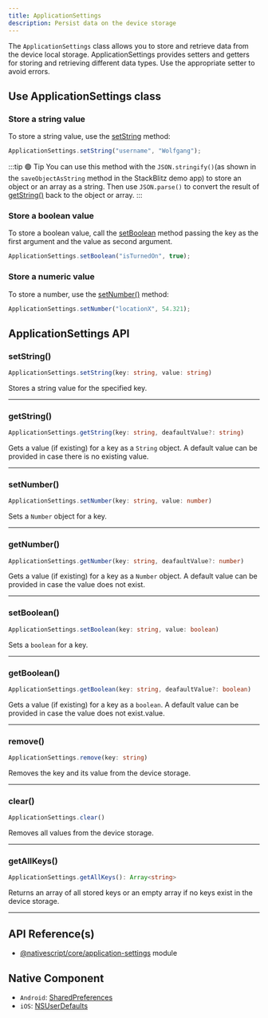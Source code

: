 ```yaml
---
title: ApplicationSettings
description: Persist data on the device storage
---
```


The `ApplicationSettings` class allows you to store and retrieve data from the device local storage. ApplicationSettings provides setters and getters for storing and retrieving different data types. Use the appropriate setter to avoid errors.

## Use ApplicationSettings class

<!-- https://stackblitz.com/edit/nativescript-stackblitz-templates-5ns4cv?file=app/main-view-model.ts -->

### Store a string value

To store a string value, use the [setString](#setstring)  method:

```ts
ApplicationSettings.setString("username", "Wolfgang");
```
:::tip :green_circle: Tip
You can use this method with the `JSON.stringify()`(as shown in the `saveObjectAsString` method in the StackBlitz demo app) to store an object or an array as a string. Then use `JSON.parse()` to convert the result of [getString()](#getstring) back to the object or array.
:::

### Store a boolean value

To store a boolean value, call the [setBoolean](#setboolean) method passing the key as the first argument and the value as second argument.

```ts
ApplicationSettings.setBoolean("isTurnedOn", true);
```

### Store a numeric value

To store a number, use the [setNumber()](#setnumber) method:

```ts
ApplicationSettings.setNumber("locationX", 54.321);
```

## ApplicationSettings API

### setString()

```ts
ApplicationSettings.setString(key: string, value: string)
```

Stores a string value for the specified key.

---

### getString()

```ts
ApplicationSettings.getString(key: string, deafaultValue?: string)
```

Gets a value (if existing) for a key as a `String` object. A default value can be provided in case there is no existing value.

---

### setNumber()

```ts
ApplicationSettings.setNumber(key: string, value: number)
```

Sets a `Number` object for a key.

---

### getNumber()

```ts
ApplicationSettings.getNumber(key: string, deafaultValue?: number)
```

Gets a value (if existing) for a key as a `Number` object. A default value can be provided in case the value does not exist.

---

### setBoolean()

```ts
ApplicationSettings.setBoolean(key: string, value: boolean)
```

Sets a `boolean` for a key.

---

### getBoolean()

```ts
ApplicationSettings.getBoolean(key: string, deafaultValue?: boolean)
```

Gets a value (if existing) for a key as a `boolean`.  A default value can be provided in case the value does not exist.value.

---

### remove()

```ts
ApplicationSettings.remove(key: string)
```

Removes the key and its value from the device storage.

---

### clear()

```ts
ApplicationSettings.clear()
```

Removes all values from the device storage.

---

### getAllKeys()

```ts
ApplicationSettings.getAllKeys(): Array<string>
```
Returns an array of all stored keys or an empty array if no keys exist in the device storage.

---


## API Reference(s)
- [@nativescript/core/application-settings](https://docs.nativescript.org/api-reference/modules#applicationsettings) module

## Native Component
- `Android`: [SharedPreferences](https://developer.android.com/reference/android/content/SharedPreferences)
- `iOS`: [NSUserDefaults](https://developer.apple.com/documentation/foundation/nsuserdefaults)
